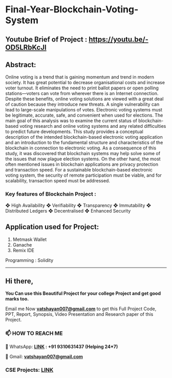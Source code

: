 # Final-Year-Blockchain-Voting-System

## Youtube Brief of Project : https://youtu.be/-OD5LRbKcJI

## Abstract: 
Online voting is a trend that is gaining momentum and trend in modern society. It has great potential to decrease organisational costs and increase voter turnout. It eliminates the need to print ballot papers or open polling stations—voters can vote from wherever there is an Internet connection. Despite these benefits, online voting solutions are viewed with a great deal of caution because they introduce new threats. A single vulnerability can lead to large-scale manipulations of votes. Electronic voting systems must be legitimate, accurate, safe, and convenient when used for elections.  The main goal of this analysis was to examine the current status of blockchain-based voting research and online voting systems and any related difficulties to predict future developments. This study provides a conceptual description of the intended blockchain-based electronic voting application and an introduction to the fundamental structure and characteristics of the blockchain in connection to electronic voting. As a consequence of this study, it was discovered that blockchain systems may help solve some of the issues that now plague election systems. On the other hand, the most often mentioned issues in blockchain applications are privacy protection and transaction speed. For a sustainable blockchain-based electronic voting system, the security of remote participation must be viable, and for scalability, transaction speed must be addressed.

### Key features of Blockchain Project :
❖ High Availability
❖ Verifiability
❖ Transparency
❖ Immutability
❖ Distributed Ledgers
❖ Decentralised
❖ Enhanced Security

## Application used for Project:
1. Metmask Wallet
2. Ganache
3. Remix IDE 

Programming : Solidity 


_________________________________________________________________________________________________________________________________________________


## Hi there, 

**You Can use this Beautiful Project for your college Project and get good marks too.**

Email me Now **vatshayan007@gmail.com** to get this Full Project Code, PPT, Report, Synopsis, Video Presentation and Research paper of this Project.

### 📫 HOW TO REACH ME 

💬 WhatsApp: **[LINK](https://wa.me/message/CHWN2AHCPMAZK1) : +91 9310631437 (Helping 24*7)**

💬 Gmail: **vatshayan007@gmail.com**

### CSE Projects: [LINK](https://www.cse-projects.com)
